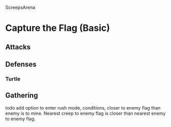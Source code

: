 ScreepsArena

# Capture the Flag (Basic)

## Attacks

## Defenses

### Turtle

## Gathering

todo add option to enter rush mode, conditions, closer to enemy flag than enemy is to mine. Nearest creep to enemy flag is closer than nearest enemy to enemy flag.
